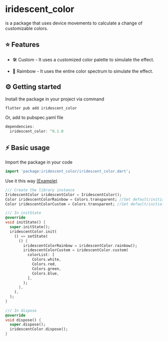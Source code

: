 # iridescent_color 
is a package that uses device movements to calculate a change of customizable colors.

## ⭐ Features

- 🛠️ Custom - It uses a customized color palette to simulate the effect.

- 🌈 Raimbow - It uses the entire color spectrum to simulate the effect.

## ⚙️ Getting started

Install the package in your project via command

```cmd
flutter pub add iridescent_color
```

Or, add to pubspec.yaml file

```dart
dependencies:
  iridescent_color: ^0.1.0
```

## ⚡ Basic usage

Import the package in your code

```dart
import 'package:iridescent_color/iridescent_color.dart';
```

Use it this way [(Example)](https://pub.dev/packages/iridescent_color/example)

```dart
/// Create the library instance
IridescentColor iridescentColor = IridescentColor();
Color iridescentColorRainbow = Colors.transparent; //Set default/initial color here
Color iridescentColorCustom = Colors.transparent; //Set default/initial color here

/// In initState
@override
void initState() {
  super.initState();
  iridescentColor.init(
    () => setState(
      () {
        iridescentColorRainbow = iridescentColor.rainbow();
        iridescentColorCustom = iridescentColor.custom(
          colorList: [
            Colors.white,
            Colors.red,
            Colors.green,
            Colors.blue,
          ],
        );
      },
    ),
  );
}
  
/// In dispose
@override
void dispose() {
  super.dispose();
  iridescentColor.dispose();
}
```
